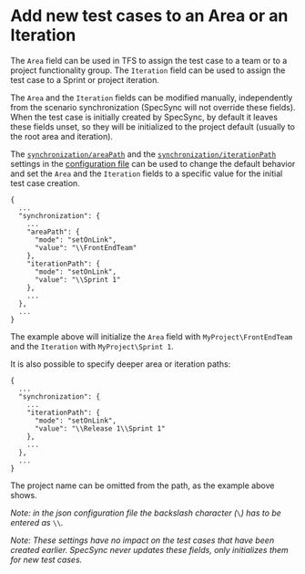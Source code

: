 # Add new test cases to an Area or an Iteration

The `Area` field can be used in TFS to assign the test case to a team or to a project functionality group. The `Iteration` field can be used to assign the test case to a Sprint or project iteration.

The `Area` and the `Iteration` fields can be modified manually, independently from the scenario synchronization \(SpecSync will not override these fields\). When the test case is initially created by SpecSync, by default it leaves these fields unset, so they will be initialized to the project default \(usually to the root area and iteration\).

The [`synchronization/areaPath`](../configuration/configuration-synchronization/configuration-synchronization-areapath.md) and the [`synchronization/iterationPath`](../configuration/configuration-synchronization/configuration-synchronization-iterationpath.md) settings in the [configuration file](../configuration/) can be used to change the default behavior and set the `Area` and the `Iteration` fields to a specific value for the initial test case creation.

```text
{
  ...
  "synchronization": {
    ...
    "areaPath": {
      "mode": "setOnLink",
      "value": "\\FrontEndTeam"
    },
    "iterationPath": {
      "mode": "setOnLink",
      "value": "\\Sprint 1"
    },
    ...
  },
  ...
}
```

The example above will initialize the `Area` field with `MyProject\FrontEndTeam` and the `Iteration` with `MyProject\Sprint 1`.

It is also possible to specify deeper area or iteration paths:

```text
{
  ...
  "synchronization": {
    ...
    "iterationPath": {
      "mode": "setOnLink",
      "value": "\\Release 1\\Sprint 1"
    },
    ...
  },
  ...
}
```

The project name can be omitted from the path, as the example above shows.

_Note: in the json configuration file the backslash character \(_`\`_\) has to be entered as_ `\\`_._

_Note: These settings have no impact on the test cases that have been created earlier. SpecSync never updates these fields, only initializes them for new test cases._

